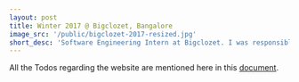 ```yaml
---
layout: post
title: Winter 2017 @ Bigclozet, Bangalore
image_src: '/public/bigclozet-2017-resized.jpg'
short_desc: 'Software Engineering Intern at Bigclozet. I was responsible for reducing the latency of content loading on website and android applications and to design and implement a basic recommendation engine for the start up.'
---
```


All the Todos regarding the website are mentioned here in this [document](https://docs.google.com/document/d/15xY8VGBkMjyM0YT58CmEbTTHYDcTQ6wk4AI777X3TbQ/edit?usp=sharing).
